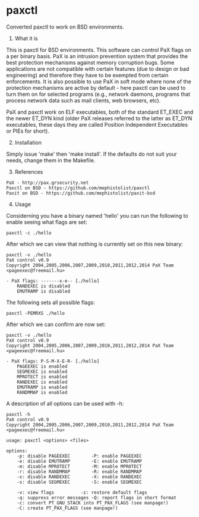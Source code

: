 # paxctl
Converted paxctl to work on BSD environments.

1. What it is

This is paxctl for BSD environments. This software can control PaX flags on a per binary basis. PaX is an intrusion prevention system that provides the best protection mechanisms against memory corruption bugs. Some applications are not compatible with certain features (due to design or bad engineering) and therefore they have to be exempted from certain enforcements. It is also possible to use PaX in soft mode where none of the protection mechanisms are active by default - here paxctl can be used to turn them on for selected programs (e.g., network daemons, programs that process network data such as mail clients, web browsers, etc).

PaX and paxctl work on ELF executables, both of the standard ET_EXEC and the newer ET_DYN kind (older PaX releases referred to the latter as ET_DYN executables, these days they are called Position Independent Executables or PIEs for short).

2. Installation

Simply issue 'make' then 'make install'. If the defaults do not suit your needs, change them in the Makefile.

3. References

```
PaX - http://pax.grsecurity.net
Paxctl on BSD - https://github.com/mephistolist/paxctl
Paxit on BSD - https://github.com/mephistolist/paxit-bsd
```

4. Usage

Considerning you have a binary named 'hello' you can run the following to enable seeing what flags are set:
```
paxctl -c ./hello
```
After which we can view that nothing is currently set on this new binary:
```
paxctl -v ./hello
PaX control v0.9
Copyright 2004,2005,2006,2007,2009,2010,2011,2012,2014 PaX Team <pageexec@freemail.hu>

- PaX flags: -------x-e-- [./hello]
	RANDEXEC is disabled
	EMUTRAMP is disabled
```
The following sets all possible flags:
```
paxctl -PEMRXS ./hello
```
After which we can confirm are now set:
```
paxctl -v ./hello
PaX control v0.9
Copyright 2004,2005,2006,2007,2009,2010,2011,2012,2014 PaX Team <pageexec@freemail.hu>

- PaX flags: P-S-M-X-E-R- [./hello]
	PAGEEXEC is enabled
	SEGMEXEC is enabled
	MPROTECT is enabled
	RANDEXEC is enabled
	EMUTRAMP is enabled
	RANDMMAP is enabled
```
A description of all options can be used with -h:
```
paxctl -h
PaX control v0.9
Copyright 2004,2005,2006,2007,2009,2010,2011,2012,2014 PaX Team <pageexec@freemail.hu>

usage: paxctl <options> <files>

options:
	-p: disable PAGEEXEC		-P: enable PAGEEXEC
	-e: disable EMUTRAMP		-E: enable EMUTRAMP
	-m: disable MPROTECT		-M: enable MPROTECT
	-r: disable RANDMMAP		-R: enable RANDMMAP
	-x: disable RANDEXEC		-X: enable RANDEXEC
	-s: disable SEGMEXEC		-S: enable SEGMEXEC

	-v: view flags			-z: restore default flags
	-q: suppress error messages	-Q: report flags in short format
	-c: convert PT_GNU_STACK into PT_PAX_FLAGS (see manpage!)
	-C: create PT_PAX_FLAGS (see manpage!)
```
